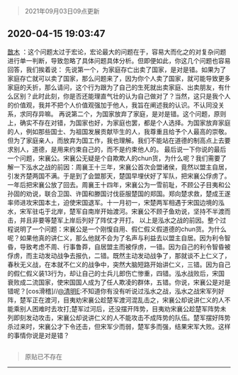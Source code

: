 > 2021年09月03日09点更新
<link rel="stylesheet" href="https://cdn.jsdelivr.net/gh/taotie6/sampleJSON@main/css/photo_show.css">


 ## 2020-04-15 19:03:47 

 [㪚木](https://www.coolapk.com/feed/18076321?shareKey=NDFlYWY2MTRlMGUwNjEzMTc1NGQ~) ：这个问题太过于宏论，宏论最大的问题在于，容易大而化之的对复杂问题进行单一判断，导致忽略了具体问题具体分析。但即便如此，你这几个问题也容易回答，我们挨着说：
先说第一个，为家庭存亡出卖了国家，是对是错。如果为了家庭存亡就可以卖了国家，那么问题来了，因为你个人卖了国家<!--break-->，就可能导致更多家庭的夭折，那么请问，这个行为跟为了自己的生死就出卖家庭、出卖朋友，有什么区别？此时此刻，你是否还能理直气壮的认为自己做对了？当然，这只是我个人的价值观，我并不把个人价值观强加于他人，我旨在阐述我的认识。不认同没关系，求同存异嘛。
再说第二个，为国家放弃了家庭，是对是错。这个问题，原则上，确实不存在对错，为国家也好，为家庭也罢，都是个人选择。为国家放弃家庭的人，例如那些国士、为祖国发展贡献毕生的人，我尊重且给予个人最高的崇敬。但为了家庭亲人，而放弃为国工作，我也理解。我们不能站在道德的制高点上去要求别人，道德，是用来约束自己的，而不是约束他人的。
最后说一下你说的最后一个问题，宋襄公。宋襄公无疑是个自欺欺人的chun货，为什么呢？我们需要了解一下泓水之战的前因：周襄王十三年，宋襄公首次会盟诸侯，竟然以盟主自居，引发齐楚两国不满。于是到了会盟那天，楚国早埋伏好了军队，把宋襄公俘虏了。一年后把宋襄公放了回去。周襄王十四年，宋襄公为一雪前耻，不顾公子目夷和公孙固的劝说，联合卫国、许国和滕国讨伐臣服楚国的郑国。郑向楚求救，楚成王遂率师进攻宋国本土，迫使宋国退军。十一月初一，宋楚两军相遇于宋国边境的泓水，宋军驻屯于北岸，楚军自南岸开始渡河。宋襄公不顾子鱼劝说，坚持不半渡而击，并且非要等楚军上岸后列好了阵仗才开打。
以上是泓水之战的前因。整个过程说明了一个问题：宋襄公是一个刚愎自用、假仁假义假道德的chun货。为什么呢？如果他真的讲仁义，那么他就不会为了名声与利益去以盟主自居。因为利令智昏，导致考虑不周、行事鲁莽，自居盟主而被俘虏，一错。因为自己的利令智昏被俘虏，而主动发动战争去报仇，二错。既然主动发动战争了，那就谈不上仁义了，春秋无义战，在本就不仁义的战争中，突然大脑短路开始讲仁义，三错。因为自己的假仁假义装13行为，却让自己的士兵儿郎伤亡惨重，四错。泓水战败后，宋国衰败成二流国家，使宋国国人成为了任人欺凌的群体，五错。你说，宋襄公是对是错呢？[cos滑稽]//<a class="feed-link-uname" href="/u/清明E">@清明E</a>:不知道你有没有听说过泓水之战，泓水之战宋军列好阵，楚军正在渡河，目夷劝宋襄公趁楚军渡河混乱击之，宋襄公却说讲仁义的人不能乘别人困难时去攻打;楚军过河后，还没摆开阵势，目夷劝宋襄公趁楚军阵势未列即刻发动攻击，宋襄公却说讲仁义的人不能攻击不成阵势的队伍。楚军摆好阵势杀过来时，宋襄公才下令还击，但宋军少而弱，楚军多而强，结果宋军大败。这样的事情你说是对是错？ 

<div class="album">
<img class="img-item" src="" />
</div>

> 原贴已不存在 

 ------- 

